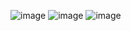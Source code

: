 ![image](https://user-images.githubusercontent.com/97594112/228205901-2e693664-a7d8-42c4-9fcc-ae2de852b716.png)
![image](https://user-images.githubusercontent.com/97594112/228205981-c52f7fc7-0409-4bb3-8a06-31751fccdc33.png)
![image](https://user-images.githubusercontent.com/97594112/228206008-018bee55-a7fd-4153-b5b9-d0d145c7d29b.png)
